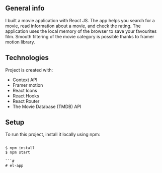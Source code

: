 ## General info

I built a movie application with React JS.
The app helps you search for a movie, read information about a movie, and check the rating.
The application uses the local memory of the browser to save your favourites film.
Smooth filtering of the movie category is possible thanks to framer motion library.

## Technologies

Project is created with:

- Context API
- Framer motion
- React Icons
- React Hooks
- React Router
- The Movie Database (TMDB) API

## Setup

To run this project, install it locally using npm:

```

$ npm install
$ npm start

```# 
# el-app

